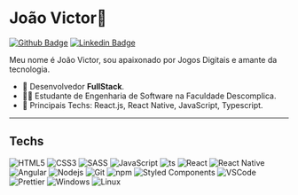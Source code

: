 # João Victor🖖

[![Github Badge](https://img.shields.io/badge/-Github-000?style=flat-square&logo=Github&logoColor=white&link=https://github.com/lorbiesky)](https://github.com/lorbiesky)
[![Linkedin Badge](https://img.shields.io/badge/-LinkedIn-blue?style=flat-square&logo=Linkedin&logoColor=white&link=https://www.linkedin.com/in/joaolorbiesky/)](https://www.linkedin.com/in/joaolorbiesky/)


Meu nome é João Victor, sou apaixonado por Jogos Digitais e amante da tecnologia.

- 📌 Desenvolvedor **FullStack**.
- 👨‍🎓 Estudante de Engenharia de Software na Faculdade Descomplica.
- 📒 Principais Techs: React.js, React Native, JavaScript, Typescript.

---

## Techs

  ![HTML5](https://img.shields.io/badge/-HTML5-E34F26?style=flat-square&logo=html5&logoColor=white)
  ![CSS3](https://img.shields.io/badge/-CSS3-549FDE?style=flat-square&logo=css3&logoColor=white)
  ![SASS](https://img.shields.io/badge/Sass-CC6699?style=flat-square&logo=sass&logoColor=white)
  ![JavaScript](https://img.shields.io/badge/-JavaScript-F7B93E?style=flat-square&logo=javascript&logoColor=fff)
  ![ts](https://img.shields.io/badge/TypeScript-007ACC?style=flat-square&logo=typescript&logoColor=white)
  ![React](https://img.shields.io/badge/-React.js-45b8d8?style=flat-square&logo=react&logoColor=white)
  ![React Native](https://img.shields.io/badge/-React%20Native-45b8d8?style=flat-square&logo=react&logoColor=white)
  ![Angular](https://img.shields.io/badge/Angular-DD0031?style=flat-square&logo=angular&logoColor=white)
  ![Nodejs](https://img.shields.io/badge/Node.js-43853D?style=flat-square&logo=node.js&logoColor=white)
  ![Git](https://img.shields.io/badge/-Git-F05032?style=flat-square&logo=git&logoColor=white)
  ![npm](https://img.shields.io/badge/-NPM-CB3837?style=flat-square&logo=npm&logoColor=white)
  ![Styled Components](https://img.shields.io/badge/-Styled_Components-db7092?style=flat-square&logo=styled-components&logoColor=white)
  ![VSCode](https://img.shields.io/badge/-VSCode-0085D1?style=flat-square&logo=visual-studio-code&logoColor=white)
  ![Prettier](https://img.shields.io/badge/-Prettier-1A2B34?style=flat-square&logo=prettier&logoColor=white)
  ![Windows](https://img.shields.io/badge/-Windows-00ADEF?style=flat-square&logo=windows&logoColor=white)
  ![Linux](https://img.shields.io/badge/-Linux-16C60C?style=flat-square&logo=linux&logoColor=white)
</details>





